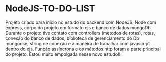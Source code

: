 # NodeJS-TO-DO-LIST
Projeto criado para início no estudo do backend com NodeJS. 
Node com express, corpo do projeto em formato ejs e banco de dados mongoDb.
Durante o projeto tive contato com controllers (metodos de rotas), rotas, conexão do banco de dados, biblioteca de gerenciamento do Db mongoose, string de conexão e a maneira de trabalhar com javascript dentro do ejs. 
Função assíncrona e os métodos http foram a parte principal do projeto.
Estou muito empolgada nesse novo estudo!!!
